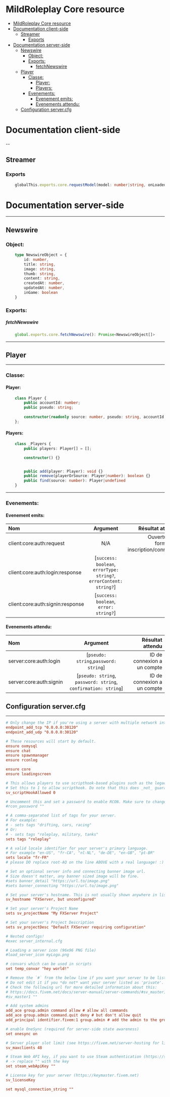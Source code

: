 # MildRoleplay Core resource

- [MildRoleplay Core resource](#mildroleplay-core-resource)
- [Documentation client-side](#documentation-client-side)
  - [Streamer](#streamer)
    - [Exports](#exports)
- [Documentation server-side](#documentation-server-side)
  - [Newswire](#newswire)
    - [Object:](#object)
    - [Exports:](#exports-1)
        - [fetchNewswire](#fetchnewswire)
  - [Player](#player)
    - [Classe:](#classe)
      - [Player:](#player-1)
      - [Players:](#players)
    - [Evenements:](#evenements)
      - [Evenement emits:](#evenement-emits)
      - [Evenements attendu:](#evenements-attendu)
  - [Configuration server.cfg](#configuration-servercfg)

# Documentation client-side
--
## Streamer

### Exports
```ts
    globalThis.exports.core.requestModel(model: number|string, onLoaded: (model: string) => void): Promise<void>
```

# Documentation server-side
---

##  Newswire

### Object:

```ts
    type NewswireObject = {
        id: number,
        title: string,
        image: string,
        thumb: string,
        content: string,
        createdAt: number,
        updatedAt: number,
        inGame: boolean
    }
```

### Exports:

##### fetchNewswire
```ts
    global.exports.core.fetchNewswire(): Promise<NewswireObject[]>
```

---
## Player
---

### Classe:

#### Player:
```ts
    class Player {
        public accountId: number;
        public pseudo: string;
        
        constructor(readonly source: number, pseudo: string, accountId: number) {};
    };
```

#### Players:
```ts
    class _Players {
        public players: Player[] = [];

        constructor() {}


        public add(player: Player): void {}
        public remove(playerOrSource: Player|number): boolean {}
        public find(source: number): Player|undefined
    }
```

---
### Evenements:
#### Evenement emits:
| Nom                              |                              Argument                               |                              Résultat attendu |
| :------------------------------- | :-----------------------------------------------------------------: | --------------------------------------------: |
| client:core:auth:request         |                                 N/A                                 | Ouverture du formulaire inscription/connexion |
| client:core:auth:login:response  | [`success: boolean`, `errorType: string?`, `errorContent: string?`] |                                           N/A |
| client:core:auth:signin:response |               [`success: boolean`, `error: string?`]                |                                           N/A |

#### Evenements attendu:

| Nom                     |                            Argument                            |            Résultat attendu |
| :---------------------- | :------------------------------------------------------------: | --------------------------: |
| server:core:auth:login  |             [`pseudo: string`,`password: string`]              | ID de connexion a un compte |
| server:core:auth:signin | [`pseudo: string`, `password: string`, `confirmation: string`] | ID de connexion a un compte |


## Configuration server.cfg

---

```cfg
# Only change the IP if you're using a server with multiple network interfaces, otherwise change the port only.
endpoint_add_tcp "0.0.0.0:30120"
endpoint_add_udp "0.0.0.0:30120"

# These resources will start by default.
ensure oxmysql
ensure chat
ensure spawnmanager
ensure rconlog

ensure core
ensure loadingscreen

# This allows players to use scripthook-based plugins such as the legacy Lambda Menu.
# Set this to 1 to allow scripthook. Do note that this does _not_ guarantee players won't be able to use external plugins.
sv_scriptHookAllowed 0

# Uncomment this and set a password to enable RCON. Make sure to change the password - it should look like rcon_password "YOURPASSWORD"
#rcon_password ""

# A comma-separated list of tags for your server.
# For example:
# - sets tags "drifting, cars, racing"
# Or:
# - sets tags "roleplay, military, tanks"
sets tags "roleplay"

# A valid locale identifier for your server's primary language.
# For example "en-US", "fr-CA", "nl-NL", "de-DE", "en-GB", "pt-BR"
sets locale "fr-FR" 
# please DO replace root-AQ on the line ABOVE with a real language! :)

# Set an optional server info and connecting banner image url.
# Size doesn't matter, any banner sized image will be fine.
#sets banner_detail "https://url.to/image.png"
#sets banner_connecting "https://url.to/image.png"

# Set your server's hostname. This is not usually shown anywhere in listings.
sv_hostname "FXServer, but unconfigured"

# Set your server's Project Name
sets sv_projectName "My FXServer Project"

# Set your server's Project Description
sets sv_projectDesc "Default FXServer requiring configuration"

# Nested configs!
#exec server_internal.cfg

# Loading a server icon (96x96 PNG file)
#load_server_icon myLogo.png

# convars which can be used in scripts
set temp_convar "hey world!"

# Remove the `#` from the below line if you want your server to be listed as 'private' in the server browser.
# Do not edit it if you *do not* want your server listed as 'private'.
# Check the following url for more detailed information about this:
# https://docs.fivem.net/docs/server-manual/server-commands/#sv_master1-newvalue
#sv_master1 ""

# Add system admins
add_ace group.admin command allow # allow all commands
add_ace group.admin command.quit deny # but don't allow quit
add_principal identifier.fivem:1 group.admin # add the admin to the group

# enable OneSync (required for server-side state awareness)
set onesync on

# Server player slot limit (see https://fivem.net/server-hosting for limits)
sv_maxclients 48

# Steam Web API key, if you want to use Steam authentication (https://steamcommunity.com/dev/apikey)
# -> replace "" with the key
set steam_webApiKey ""

# License key for your server (https://keymaster.fivem.net)
sv_licenseKey 

set mysql_connection_string ""
```